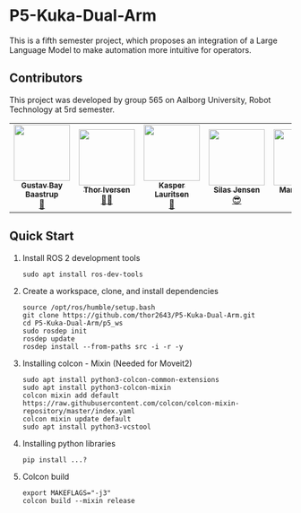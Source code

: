 # P5-Kuka-Dual-Arm
This is a fifth semester project, which proposes an integration of a Large Language Model to make automation more intuitive for operators.

## Contributors
This project was developed by group 565 on Aalborg University, Robot Technology at 5rd semester.

<section id="sec_contributors">
<table>
  <tr> 
    <td align="center"><a target="_blank" rel="noreferrer noopener" href="https://github.com/Gustav-Bay"><img src="https://avatars.githubusercontent.com/u/120191982?v=4" width="100px;" alt=""/><br/><sub><b>Gustav Bay Baastrup</b></sub></a></br><a href="gttps://github.com/Gustav-Bay" title="">🤖</a></td>
    <td align="center"><a target="_blank" rel="noreferrer noopener" href="https://github.com/thor2643"><img src="https://avatars.githubusercontent.com/u/66319719?v=4" width="100px;" alt=""/><br/><sub><b>Thor Iversen</b></sub></a></br><a href="gttps://github.com/thor2643" title="">👨‍🌾</a></td>
    <td align="center"><a target="_blank" rel="noreferrer noopener" href="https://github.com/xdKazer"><img src="https://avatars.githubusercontent.com/u/116707938?v=4" width="100px;" alt=""/><br/><sub><b>Kasper Lauritsen</b></sub></a></br><a href="gttps://github.com/xdKazer" title="">🎥</a></td>
    <td align="center"><a target="_blank" rel="noreferrer noopener" href="https://github.com/silasjensen2001"><img src="https://avatars.githubusercontent.com/u/54105795?v=4" width="100px;" alt=""/><br/><sub><b>Silas Jensen</b></sub></a></br><a href="gttps://github.com/silasjensen2001" title="">😎</a></td>
    <td align="center"><a target="_blank" rel="noreferrer noopener" href="https://github.com/DaMalle"><img src="https://avatars.githubusercontent.com/u/58878411?v=4" width="100px;" alt=""/><br/><sub><b>Marcus Friis</b></sub></a></br><a href="gttps://github.com/DaMalle" title="">🤠</a></td>
    <td align="center"><a target="_blank" rel="noreferrer noopener" href="https://github.com/signeskuldbol"><img src="https://avatars.githubusercontent.com/u/117270262?v=4" width="100px;" alt=""/><br/><sub><b>Signe Møller-Skuldbøl</b></sub></a></br><a href="gttps://github.com/signeskuldbol" title="">🌸</a></td>
  </tr>
</table>

## Quick Start
1. Install ROS 2 development tools

    ```shell
    sudo apt install ros-dev-tools
    ```

2. Create a workspace, clone, and install dependencies

    ```shell
    source /opt/ros/humble/setup.bash
    git clone https://github.com/thor2643/P5-Kuka-Dual-Arm.git
    cd P5-Kuka-Dual-Arm/p5_ws
    sudo rosdep init
    rosdep update
    rosdep install --from-paths src -i -r -y
    ```

3. Installing colcon - Mixin (Needed for Moveit2)

    ```shell
    sudo apt install python3-colcon-common-extensions
    sudo apt install python3-colcon-mixin
    colcon mixin add default https://raw.githubusercontent.com/colcon/colcon-mixin-repository/master/index.yaml
    colcon mixin update default
    sudo apt install python3-vcstool
    ```

4. Installing python libraries

    ```shell
    pip install ...?
    ```

5. Colcon build

    ```shell
    export MAKEFLAGS="-j3"
    colcon build --mixin release
    ```
